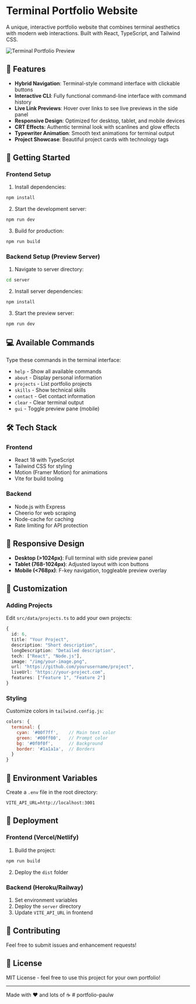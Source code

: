 # Terminal Portfolio Website

A unique, interactive portfolio website that combines terminal aesthetics with modern web interactions. Built with React, TypeScript, and Tailwind CSS.

![Terminal Portfolio Preview](./img/preview.png)

## 🎯 Features

- **Hybrid Navigation**: Terminal-style command interface with clickable buttons
- **Interactive CLI**: Fully functional command-line interface with command history
- **Live Link Previews**: Hover over links to see live previews in the side panel
- **Responsive Design**: Optimized for desktop, tablet, and mobile devices
- **CRT Effects**: Authentic terminal look with scanlines and glow effects
- **Typewriter Animation**: Smooth text animations for terminal output
- **Project Showcase**: Beautiful project cards with technology tags

## 🚀 Getting Started

### Frontend Setup

1. Install dependencies:
```bash
npm install
```

2. Start the development server:
```bash
npm run dev
```

3. Build for production:
```bash
npm run build
```

### Backend Setup (Preview Server)

1. Navigate to server directory:
```bash
cd server
```

2. Install server dependencies:
```bash
npm install
```

3. Start the preview server:
```bash
npm run dev
```

## 💻 Available Commands

Type these commands in the terminal interface:

- `help` - Show all available commands
- `about` - Display personal information
- `projects` - List portfolio projects
- `skills` - Show technical skills
- `contact` - Get contact information
- `clear` - Clear terminal output
- `gui` - Toggle preview pane (mobile)

## 🛠️ Tech Stack

### Frontend
- React 18 with TypeScript
- Tailwind CSS for styling
- Motion (Framer Motion) for animations
- Vite for build tooling

### Backend
- Node.js with Express
- Cheerio for web scraping
- Node-cache for caching
- Rate limiting for API protection

## 📱 Responsive Design

- **Desktop (>1024px)**: Full terminal with side preview panel
- **Tablet (768-1024px)**: Adjusted layout with icon buttons
- **Mobile (<768px)**: F-key navigation, toggleable preview overlay

## 🎨 Customization

### Adding Projects

Edit `src/data/projects.ts` to add your own projects:

```typescript
{
  id: 6,
  title: "Your Project",
  description: "Short description",
  longDescription: "Detailed description",
  tech: ["React", "Node.js"],
  image: "/img/your-image.png",
  url: "https://github.com/yourusername/project",
  liveUrl: "https://your-project.com",
  features: ["Feature 1", "Feature 2"]
}
```

### Styling

Customize colors in `tailwind.config.js`:

```javascript
colors: {
  terminal: {
    cyan: '#00f7ff',    // Main text color
    green: '#00ff00',   // Prompt color
    bg: '#0f0f0f',      // Background
    border: '#1a1a1a',  // Borders
  }
}
```

## 📝 Environment Variables

Create a `.env` file in the root directory:

```env
VITE_API_URL=http://localhost:3001
```

## 🚀 Deployment

### Frontend (Vercel/Netlify)

1. Build the project:
```bash
npm run build
```

2. Deploy the `dist` folder

### Backend (Heroku/Railway)

1. Set environment variables
2. Deploy the `server` directory
3. Update `VITE_API_URL` in frontend

## 🤝 Contributing

Feel free to submit issues and enhancement requests!

## 📄 License

MIT License - feel free to use this project for your own portfolio!

---

Made with ❤️ and lots of ☕
#   p o r t f o l i o - p a u l w  
 
